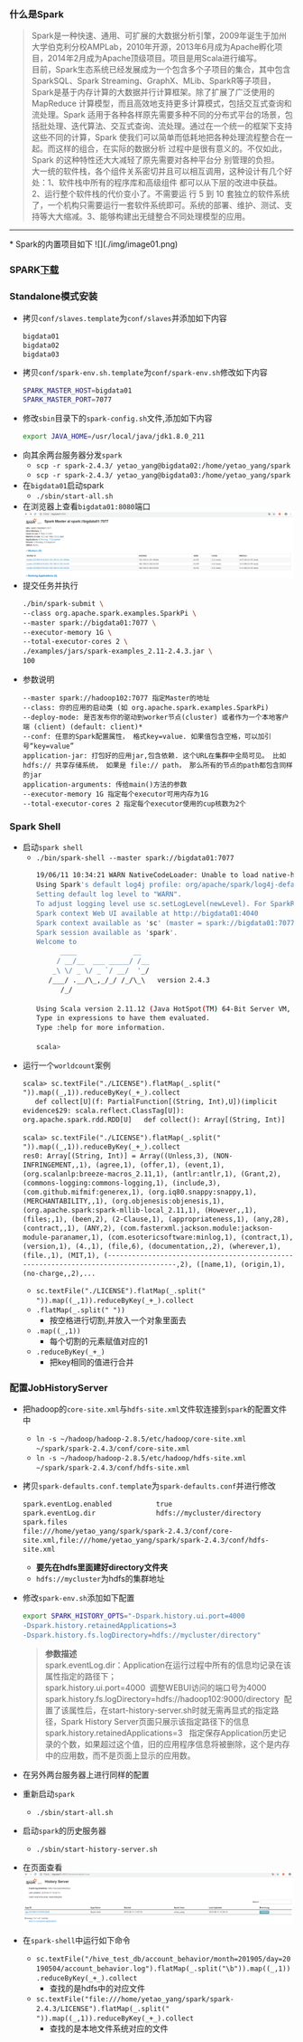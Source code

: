 ### 什么是Spark

>Spark是一种快速、通用、可扩展的大数据分析引擎，2009年诞生于加州大学伯克利分校AMPLab，2010年开源，2013年6月成为Apache孵化项目，2014年2月成为Apache顶级项目。项目是用Scala进行编写。</br>
目前，Spark生态系统已经发展成为一个包含多个子项目的集合，其中包含SparkSQL、Spark Streaming、GraphX、MLib、SparkR等子项目，Spark是基于内存计算的大数据并行计算框架。除了扩展了广泛使用的 MapReduce 计算模型，而且高效地支持更多计算模式，包括交互式查询和流处理。Spark 适用于各种各样原先需要多种不同的分布式平台的场景，包括批处理、迭代算法、交互式查询、流处理。通过在一个统一的框架下支持这些不同的计算，Spark 使我们可以简单而低耗地把各种处理流程整合在一起。而这样的组合，在实际的数据分析 过程中是很有意义的。不仅如此，Spark 的这种特性还大大减轻了原先需要对各种平台分 别管理的负担。</br>
大一统的软件栈，各个组件关系密切并且可以相互调用，这种设计有几个好处：1、软件栈中所有的程序库和高级组件 都可以从下层的改进中获益。2、运行整个软件栈的代价变小了。不需要运 行 5 到 10 套独立的软件系统了，一个机构只需要运行一套软件系统即可。系统的部署、维护、测试、支持等大大缩减。3、能够构建出无缝整合不同处理模型的应用。
<hr>
* Spark的内置项目如下
  ![](./img/image01.png)</br>

### SPARK[下载](http://spark.apache.org/downloads.html)

### Standalone模式安装

* 拷贝`conf/slaves.template`为`conf/slaves`并添加如下内容
  ```
  bigdata01
  bigdata02
  bigdata03
  ```
* 拷贝`conf/spark-env.sh.template`为`conf/spark-env.sh`修改如下内容
  ```sh
  SPARK_MASTER_HOST=bigdata01
  SPARK_MASTER_PORT=7077
  ```
* 修改`sbin`目录下的`spark-config.sh`文件,添加如下内容
  ```sh
  export JAVA_HOME=/usr/local/java/jdk1.8.0_211
  ```
* 向其余两台服务器分发`spark`
  * `scp -r spark-2.4.3/ yetao_yang@bigdata02:/home/yetao_yang/spark`
  * `scp -r spark-2.4.3/ yetao_yang@bigdata03:/home/yetao_yang/spark`
* 在`bigdata01`启动spark
  * `./sbin/start-all.sh`
* 在浏览器上查看`bigdata01:8080`端口
  ![](./img/image02.png)</br>
* 提交任务并执行
  ```sh
  ./bin/spark-submit \
  --class org.apache.spark.examples.SparkPi \
  --master spark://bigdata01:7077 \
  --executor-memory 1G \
  --total-executor-cores 2 \
  ./examples/jars/spark-examples_2.11-2.4.3.jar \
  100
  ```
* 参数说明
  ```
  --master spark://hadoop102:7077 指定Master的地址
  --class: 你的应用的启动类 (如 org.apache.spark.examples.SparkPi)
  --deploy-mode: 是否发布你的驱动到worker节点(cluster) 或者作为一个本地客户端 (client) (default: client)*
  --conf: 任意的Spark配置属性， 格式key=value. 如果值包含空格，可以加引号“key=value”
  application-jar: 打包好的应用jar,包含依赖. 这个URL在集群中全局可见。 比如hdfs:// 共享存储系统， 如果是 file:// path， 那么所有的节点的path都包含同样的jar
  application-arguments: 传给main()方法的参数
  --executor-memory 1G 指定每个executor可用内存为1G
  --total-executor-cores 2 指定每个executor使用的cup核数为2个
  ```
### Spark Shell

* 启动`spark shell`
  * `./bin/spark-shell --master spark://bigdata01:7077`
    ```sh
    19/06/11 10:34:21 WARN NativeCodeLoader: Unable to load native-hadoop library for your platform... using builtin-java classes where applicable
    Using Spark's default log4j profile: org/apache/spark/log4j-defaults.properties
    Setting default log level to "WARN".
    To adjust logging level use sc.setLogLevel(newLevel). For SparkR, use setLogLevel(newLevel).
    Spark context Web UI available at http://bigdata01:4040
    Spark context available as 'sc' (master = spark://bigdata01:7077, app id = app-20190611103427-0001).
    Spark session available as 'spark'.
    Welcome to
          ____              __
         / __/__  ___ _____/ /__
        _\ \/ _ \/ _ `/ __/  '_/
       /___/ .__/\_,_/_/ /_/\_\   version 2.4.3
          /_/

    Using Scala version 2.11.12 (Java HotSpot(TM) 64-Bit Server VM, Java 1.8.0_211)
    Type in expressions to have them evaluated.
    Type :help for more information.

    scala>
    ```
* 运行一个`worldcount`案例
  ```
  scala> sc.textFile("./LICENSE").flatMap(_.split(" ")).map((_,1)).reduceByKey(_+_).collect
     def collect[U](f: PartialFunction[(String, Int),U])(implicit evidence$29: scala.reflect.ClassTag[U]): org.apache.spark.rdd.RDD[U]   def collect(): Array[(String, Int)]

  scala> sc.textFile("./LICENSE").flatMap(_.split(" ")).map((_,1)).reduceByKey(_+_).collect
  res0: Array[(String, Int)] = Array((Unless,3), (NON-INFRINGEMENT,,1), (agree,1), (offer,1), (event,1), (org.scalanlp:breeze-macros_2.11,1), (antlr:antlr,1), (Grant,2), (commons-logging:commons-logging,1), (include,3), (com.github.mifmif:generex,1), (org.iq80.snappy:snappy,1), (MERCHANTABILITY,,1), (org.objenesis:objenesis,1), (org.apache.spark:spark-mllib-local_2.11,1), (However,,1), (files;,1), (been,2), (2-Clause,1), (appropriateness,1), (any,28), (contract,,1), (ANY,2), (com.fasterxml.jackson.module:jackson-module-paranamer,1), (com.esotericsoftware:minlog,1), (contract,1), (version,1), (4.,1), (file,6), (documentation,,2), (wherever,1), (file.,1), (MIT,1), (------------------------------------------------------------------------------------,2), ([name,1), (origin,1), (no-charge,,2),...
  ```
  * `sc.textFile("./LICENSE").flatMap(_.split(" ")).map((_,1)).reduceByKey(_+_).collect`
  * `.flatMap(_.split(" "))`
    * 按空格进行切割,并放入一个对象里面去
  * `.map((_,1))`
    * 每个切割的元素赋值对应的1
  * `.reduceByKey(_+_)`
    * 把key相同的值进行合并
### 配置JobHistoryServer
* 把hadoop的`core-site.xml`与`hdfs-site.xml`文件软连接到`spark`的配置文件中
  * `ln -s ~/hadoop/hadoop-2.8.5/etc/hadoop/core-site.xml ~/spark/spark-2.4.3/conf/core-site.xml`
  * `ln -s ~/hadoop/hadoop-2.8.5/etc/hadoop/hdfs-site.xml ~/spark/spark-2.4.3/conf/hdfs-site.xml`
* 拷贝`spark-defaults.conf.template`为`spark-defaults.conf`并进行修改
  ```
  spark.eventLog.enabled           true
  spark.eventLog.dir               hdfs://mycluster/directory
  spark.files                      file:///home/yetao_yang/spark/spark-2.4.3/conf/core-site.xml,file:///home/yetao_yang/spark/spark-2.4.3/conf/hdfs-site.xml
  ```
  * **要先在hdfs里面建好directory文件夹**
  * `hdfs://mycluster`为hdfs的集群地址
* 修改`spark-env.sh`添加如下配置
  ```sh
  export SPARK_HISTORY_OPTS="-Dspark.history.ui.port=4000
  -Dspark.history.retainedApplications=3
  -Dspark.history.fs.logDirectory=hdfs://mycluster/directory"
  ```
  > **参数描述**</br>
  spark.eventLog.dir：Application在运行过程中所有的信息均记录在该属性指定的路径下； </br>
spark.history.ui.port=4000  调整WEBUI访问的端口号为4000</br>
spark.history.fs.logDirectory=hdfs://hadoop102:9000/directory  配置了该属性后，在start-history-server.sh时就无需再显式的指定路径，Spark History Server页面只展示该指定路径下的信息</br>
spark.history.retainedApplications=3   指定保存Application历史记录的个数，如果超过这个值，旧的应用程序信息将被删除，这个是内存中的应用数，而不是页面上显示的应用数。</br>

* 在另外两台服务器上进行同样的配置
* 重新启动`spark`
  * `./sbin/start-all.sh`
* 启动`spark`的历史服务器
  * `./sbin/start-history-server.sh`
* 在页面查看
  ![](./img/image03.png)
* 在`spark-shell`中运行如下命令
  * `sc.textFile("/hive_test_db/account_behavior/month=201905/day=20190504/account_behavior.log").flatMap(_.split("\b")).map((_,1)).reduceByKey(_+_).collect`
    * 查找的是hdfs中的对应文件
  * `sc.textFile("file:///home/yetao_yang/spark/spark-2.4.3/LICENSE").flatMap(_.split(" ")).map((_,1)).reduceByKey(_+_).collect`
    * 查找的是本地文件系统对应的文件
